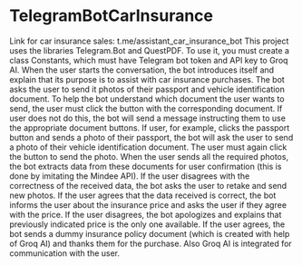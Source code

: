 # TelegramBotCarInsurance
Link for car insurance sales: t.me/assistant_car_insurance_bot
This project uses the libraries Telegram.Bot and QuestPDF.
To use it, you must create a class Constants, which must have Telegram bot token and API key to Groq AI.
When the user starts the conversation, the bot introduces itself and explain that its purpose is to assist with car insurance purchases. The bot asks the user to send it photos of their passport and vehicle identification document. To help the bot understand which document the user wants to send, the user must click the button with the corresponding document. If user does not do this, the bot will send a message instructing them to use the appropriate document buttons. If user, for example, clicks the passport button and sends a photo of their passport, the bot will ask the user to send a photo of their vehicle identification document. The user must again click the button to send the photo.
When the user sends all the required photos, the bot extracts data from these documents for user confirmation (this is done by imitating the Mindee API). If the user disagrees with the correctness of the received data, the bot asks the user to retake and send new photos. If the user agrees that the data received is correct, the bot informs the user about the insurance price and asks the user if they agree with the price. If the user disagrees, the bot apologizes and explains that previously indicated price is the only one available. If the user agrees, the bot sends a dummy insurance policy document (which is created with help of Groq AI) and thanks them for the purchase. Also Groq AI is integrated for communication with the user.

